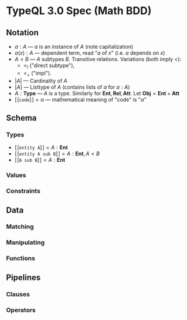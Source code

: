# TypeQL 3.0 Spec (Math BDD)

## Notation

* $`a : A`$ — $a$ is an instance of $A$ (note capitalization)
* $`a(x) : A`$ — dependent term, read "$a$ of $x$" (i.e. $a$ depends on $x$)
* $`A < B`$ — $A$ subtypes $B$. Transitive relations. Variations (both imply $`<`$):
  * $`<_!`$ ("direct subtype"), 
  * $`<_+`$ ("impl").
* $`|A|`$ — Cardinality of $A$
* $`[A]`$ — Listtype of $A$ (contains lists of $a$ for $a : A$)
* $`A : \mathbf{Type}`$ — $A$ is a type. Similarly for $\mathbf{Ent}, \mathbf{Rel}, \mathbf{Att}$. Let $\mathbf{Obj} = \mathbf{Ent} + \mathbf{Att}$
* $`[\![\texttt{code}]\!] = \alpha`$ — mathematical meaning of "code" is "$`\alpha`$"

## Schema

### Types

* $`[\![\texttt{entity A}]\!] = A : \mathbf{Ent}`$
* $`[\![\texttt{entity A sub B}]\!] = A : \mathbf{Ent}, A < B`$
* $`[\![\texttt{A sub B}]\!] = A : \mathbf{Ent}`$

### Values

### Constraints

## Data

### Matching

### Manipulating

### Functions

## Pipelines

### Clauses

### Operators
